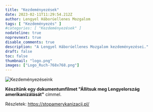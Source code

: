 ```yaml
---
title: "Kezdeményezések"
date: 2023-02-11T11:29:54.212Z
author: Lengyel Háborúellenes Mozgalom
tags: [ "Kezdeményezés" ]
#categories: [ "Kezdeményezések" ]
nodateline: true
noprevnext: true
disable_comments: true
description: "A Lengyel Háborúellenes Mozgalom kezdeményezései."
draft: false
toc: false
thumbnail: "logo.png"
images: ["Logo_Ruch-768x768.png"]
---
```

![Kezdeményezéseink](/Logo1-450x450.png)


__Készítünk egy dokumentumfilmet "Állítsuk meg Lengyelország amerikanizálását"__ címmel.


Részletek: https://stopamerykanizacji.pl/
